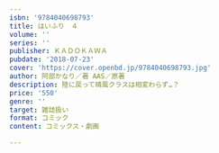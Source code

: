 ```yaml
---
isbn: '9784040698793'
title: はいふり　４
volume: ''
series: ''
publisher: ＫＡＤＯＫＡＷＡ
pubdate: '2018-07-23'
cover: 'https://cover.openbd.jp/9784040698793.jpg'
author: 阿部かなり／著 AAS／原著
description: 陸に戻って晴風クラスは相変わらず…？
price: '550'
genre: ''
target: 雑誌扱い
format: コミック
content: コミックス・劇画

---
```

